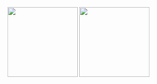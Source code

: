 <p align="center">
  <img height="160px" src="https://github-readme-stats.vercel.app/api?username=NERDHEAD-lab&theme=vue-dark&show_icons=true&hide_border=false&count_private=true" />
  <img height="160px" src="https://github-readme-stats.vercel.app/api/top-langs/?username=NERDHEAD-lab&theme=vue-dark&show_icons=true&hide_border=false&layout=compact" />
</p>


